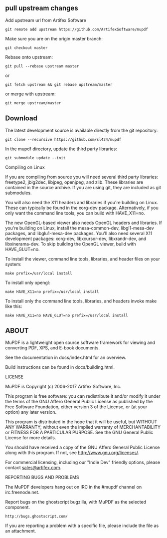 ## pull upstream changes 

Add upstream url from Artifex Software 

	git remote add upstream https://github.com/ArtifexSoftware/mupdf 

Make sure you are on the origin master branch:

	git checkout master

Rebase onto upstream:

	git pull --rebase upstream master 

or

	git fetch upstream && git rebase upstream/master

or merge with upstream:

	git merge upstream/master

##  Download

The latest development source is available directly from the git repository:

	git clone --recursive https://github.com/sl424/mupdf

In the mupdf directory, update the third party libraries:

	git submodule update --init

Compiling on Linux

If you are compiling from source you will need several third party libraries: freetype2, jbig2dec, libjpeg, openjpeg, and zlib. These libraries are contained in the source archive. If you are using git, they are included as git submodules.

You will also need the X11 headers and libraries if you're building on Linux. These can typically be found in the xorg-dev package. Alternatively, if you only want the command line tools, you can build with HAVE_X11=no.

The new OpenGL-based viewer also needs OpenGL headers and libraries. If you're building on Linux, install the mesa-common-dev, libgl1-mesa-dev packages, and libglu1-mesa-dev packages. You'll also need several X11 development packages: xorg-dev, libxcursor-dev, libxrandr-dev, and libxinerama-dev. To skip building the OpenGL viewer, build with HAVE_GLUT=no.

To install the viewer, command line tools, libraries, and header files on your system:

	make prefix=/usr/local install

To install only opengl:

	make HAVE_X11=no prefix=/usr/local install
	
To install only the command line tools, libraries, and headers invoke make like this:

	make HAVE_X11=no HAVE_GLUT=no prefix=/usr/local install

##  ABOUT

MuPDF is a lightweight open source software framework for viewing and converting
PDF, XPS, and E-book documents.

See the documentation in docs/index.html for an overview.

Build instructions can be found in docs/building.html.

LICENSE

MuPDF is Copyright (c) 2006-2017 Artifex Software, Inc.

This program is free software: you can redistribute it and/or modify it under
the terms of the GNU Affero General Public License as published by the Free
Software Foundation, either version 3 of the License, or (at your option) any
later version.

This program is distributed in the hope that it will be useful, but WITHOUT ANY
WARRANTY; without even the implied warranty of MERCHANTABILITY or FITNESS FOR A
PARTICULAR PURPOSE. See the GNU General Public License for more details.

You should have received a copy of the GNU Affero General Public License along
with this program. If not, see <http://www.gnu.org/licenses/>.

For commercial licensing, including our "Indie Dev" friendly options,
please contact sales@artifex.com.

REPORTING BUGS AND PROBLEMS

The MuPDF developers hang out on IRC in the #mupdf channel on irc.freenode.net.

Report bugs on the ghostscript bugzilla, with MuPDF as the selected component.

	http://bugs.ghostscript.com/

If you are reporting a problem with a specific file, please include the file as
an attachment.
